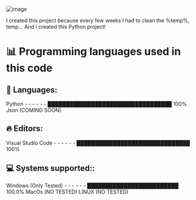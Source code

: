 ![image](https://github.com/MangyGuitar/Basic-cleaner/assets/114024328/7837e33b-0381-4e4f-a72b-e6657da8d990)

I created this project because every few weeks I had to clean the %temp%, temp... And I created this Python project!

# 📊 Programming languages used in this code

## 💬 Languages: 
Python   -   -   -    -   -  -  ██████████████████████████████████   100% 
Json (COMING SOON)               

## 🔥 Editors: 
Visual Studio Code   -   -   -    -   -  -  ███████████████████████████████   100% 

## 💻 Systems supported:: 
Windows (Only Tested)   -   -   -    -   -  -  █████████████████████████   100.0%
MacOs (NO TESTED)
LINUX (NO TESTED)
